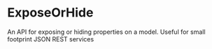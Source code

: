 ExposeOrHide
============

An API for exposing or hiding properties on a model. Useful for small footprint JSON REST services
